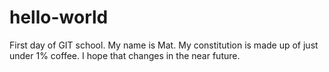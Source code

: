 # hello-world
First day of GIT school. 
My name is Mat. My constitution is made up of just under 1% coffee. I hope that changes in the near future. 
